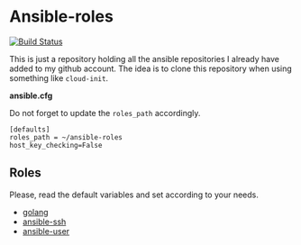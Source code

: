 # Ansible-roles

[![Build Status](https://travis-ci.org/sgmac/ansible-roles.svg?branch=master)](https://travis-ci.org/sgmac/ansible-roles)

This is just a repository holding all the ansible repositories I already have added to my github account. The idea is to clone this repository
when using something like `cloud-init`.

**ansible.cfg**

Do not forget to update the `roles_path` accordingly.

```
[defaults]
roles_path = ~/ansible-roles
host_key_checking=False
```


## Roles

Please, read the default variables and set according to your needs.

- [golang](golang.md)
- [ansible-ssh](ansible-ssh.md)
- [ansible-user](ansible-user.md)
